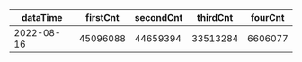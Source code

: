 |dataTime|firstCnt|secondCnt|thirdCnt|fourCnt|
|-|-|-|-|-|
|2022-08-16|45096088|44659394|33513284|6606077|